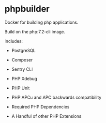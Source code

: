 # phpbuilder

Docker for building php applications.

Build on the php:7.2-cli image. 

Includes:
- PostgreSQL
- Composer
- Sentry CLI
- PHP Xdebug
- PHP Unit
- PHP APCu and APC backwards compatibility

- Required PHP Dependencies
- A Handful of other PHP Extensions
